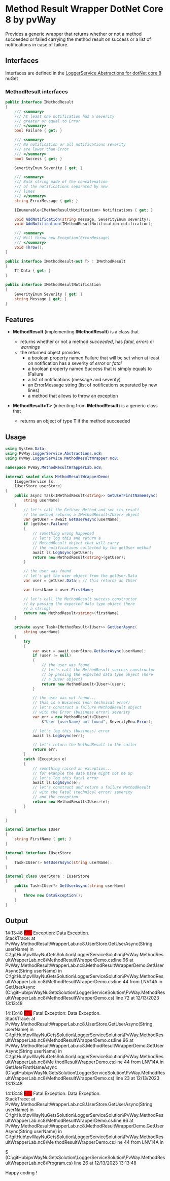 # Method Result Wrapper DotNet Core 8 by pvWay

Provides a generic wrapper that returns whether or not a method succeeded or failed carrying the method result on success 
or a list of notifications in case of failure.

## Interfaces

Interfaces are defined in the [LoggerService.Abstractions for dotNet core 8](https://www.nuget.org/packages/PvWay.LoggerService.Abstractions.nc8/) nuGet

### MethodResult interfaces


```csharp
public interface IMethodResult
{
    /// <summary>
    /// At least one notification has a severity
    /// greater or equal to Error
    /// </summary>
    bool Failure { get; }

    /// <summary>
    /// No notification or all notifications severity
    /// are lower than Error
    /// </summary>
    bool Success { get; }

    SeverityEnum Severity { get; }

    /// <summary>
    /// Bulk string made of the concatenation
    /// of the notifications separated by new
    /// lines
    /// </summary>
    string ErrorMessage { get; }

    IEnumerable<IMethodResultNotification> Notifications { get; }

    void AddNotification(string message, SeverityEnum severity);
    void AddNotification(IMethodResultNotification notification);

    /// <summary>
    /// Will throw new Exception(ErrorMessage)
    /// </summary>
    void Throw();
}

public interface IMethodResult<out T> : IMethodResult
{
    T? Data { get; }
}

public interface IMethodResultNotification
{
    SeverityEnum Severity { get; }
    string Message { get; }
}

```

## Features

* **MethodResult** (implementing **IMethodResult**) is a class that
  * returns whether or not a method _succeeded_, has _fatal_, _errors_ or _warnings_
  * the returned object provides
    * a boolean property named Failure that will be set when at least on notification has a severity of _error_ or _fatal_
    * a boolean property named Success that is simply equals to !Failure
    * a list of notifications (message and severity)
    * an ErrorMessage string (list of notifications separated by new lines)
    * a method that allows to throw an exception

* **MethodResult&lt;T&gt;** (inheriting from **IMethodResult**) is a generic class that
  * returns an object of type **T** if the method succeeded


## Usage
```csharp
using System.Data;
using PvWay.LoggerService.Abstractions.nc8;
using PvWay.LoggerService.MethodResultWrapper.nc8;

namespace PvWay.MethodResultWrapperLab.nc8;

internal sealed class MethodResultWrapperDemo(
    ILoggerService ls,
    IUserStore userStore)
{
    public async Task<IMethodResult<string>> GetUserFirstNameAsync(
        string userName)
    {
        // let's call the GetUser Method and see its result
        // the method returns a IMethodResult<IUser> object
        var getUser = await GetUserAsync(userName);
        if (getUser.Failure)
        {
            // something wrong happened
            // let's log this and return a
            // MethodResult object that will carry
            // the notifications collected by the getUser method
            await ls.LogAsync(getUser);
            return new MethodResult<string>(getUser);
        }

        // the user was found
        // let's get the user object from the getUser.Data
        var user = getUser.Data!; // this returns an IUser

        var firstName = user.FirstName;

        // let's call the MethodResult success constructor
        // by passing the expected data type object (here 
        // a string)
        return new MethodResult<string>(firstName);
    }

    private async Task<IMethodResult<IUser>> GetUserAsync(
        string userName)
    {
        try
        {
            var user = await userStore.GetUserAsync(userName);
            if (user != null)
            {
                // the user was found
                // let's call the MethodResult success constructor
                // by passing the expected data type object (here 
                // a IUser object)
                return new MethodResult<IUser>(user);
            }

            // the user was not found...
            // this is a Business (non technical error)
            // let's construct a failure MethodResult object
            // with the Error (business error) severity
            var err = new MethodResult<IUser>(
                $"User {userName} not found", SeverityEnu.Error);

            // let's log this (business) error
            await ls.LogAsync(err);

            // let's return the MethodResult to the caller
            return err;
        }
        catch (Exception e)
        {
            // something raised an exception...
            // for example the data base might not be up
            // let's log this fatal error
            await ls.LogAsync(e);
            // let's construct and return a failure MethodResult
            // with the Fatal (technical error) severity
            // and the exception.
            return new MethodResult<IUser>(e);
        }
    }

}

internal interface IUser
{
    string FirstName { get; }
}

internal interface IUserStore
{
    Task<IUser?> GetUserAsync(string userName);
}

internal class UserStore : IUserStore
{
    public Task<IUser?> GetUserAsync(string userName)
    {
        throw new DataException();
    }
}
```

## Output

14:13:48 <span style="background-color: red;">FTL</span> Exception: Data Exception.<BR>
StackTrace:    at PvWay.MethodResultWrapperLab.nc8.UserStore.GetUserAsync(String userName) in C:\gitHub\pvWayNuGetsSolution\LoggerServiceSolution\PvWay.MethodResultWrapperLab.nc8\MethodResultWrapperDemo.cs:line 96
at PvWay.MethodResultWrapperLab.nc8.MethodResultWrapperDemo.GetUserAsync(String userName) in C:\gitHub\pvWayNuGetsSolution\LoggerServiceSolution\PvWay.MethodResultWrapperLab.nc8\MethodResultWrapperDemo.cs:line 44 from LNV14A in GetUserAsync (C:\gitHub\pvWayNuGetsSolution\LoggerServiceSolution\PvWay.MethodResultWrapperLab.nc8\MethodResultWrapperDemo.cs) line 72 at 12/13/2023 13:13:48

14:13:48 <span style="background-color: red;">FTL</span> Fatal:Exception: Data Exception.<BR>
StackTrace:    at PvWay.MethodResultWrapperLab.nc8.UserStore.GetUserAsync(String userName) in C:\gitHub\pvWayNuGetsSolution\LoggerServiceSolution\PvWay.MethodResultWrapperLab.nc8\MethodResultWrapperDemo.cs:line 96
at PvWay.MethodResultWrapperLab.nc8.MethodResultWrapperDemo.GetUserAsync(String userName) in C:\gitHub\pvWayNuGetsSolution\LoggerServiceSolution\PvWay.MethodResultWrapperLab.nc8\Me
thodResultWrapperDemo.cs:line 44 from LNV14A in GetUserFirstNameAsync (C:\gitHub\pvWayNuGetsSolution\LoggerServiceSolution\PvWay.MethodResultWrapperLab.nc8\MethodResultWrapperDemo.cs) line 23 at 12/13/2023 13:13:48

14:13:48 <span style="background-color: red;">FTL</span> Fatal:Exception: Data Exception.<BR>
StackTrace:    at PvWay.MethodResultWrapperLab.nc8.UserStore.GetUserAsync(String userName) in C:\gitHub\pvWayNuGetsSolution\LoggerServiceSolution\PvWay.MethodResultWrapperLab.nc8\MethodResultWrapperDemo.cs:line 96
at PvWay.MethodResultWrapperLab.nc8.MethodResultWrapperDemo.GetUserAsync(String userName) in C:\gitHub\pvWayNuGetsSolution\LoggerServiceSolution\PvWay.MethodResultWrapperLab.nc8\Me
thodResultWrapperDemo.cs:line 44 from LNV14A in <Main>$ (C:\gitHub\pvWayNuGetsSolution\LoggerServiceSolution\PvWay.MethodResultWrapperLab.nc8\Program.cs) line 26 at 12/13/2023 13:13:48


Happy coding !
